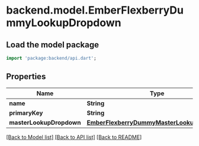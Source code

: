# backend.model.EmberFlexberryDummyLookupDropdown

## Load the model package
```dart
import 'package:backend/api.dart';
```

## Properties
Name | Type | Description | Notes
------------ | ------------- | ------------- | -------------
**name** | **String** |  | [optional] 
**primaryKey** | **String** |  | [optional] 
**masterLookupDropdown** | [**EmberFlexberryDummyMasterLookupDropdown**](EmberFlexberryDummyMasterLookupDropdown.md) |  | [optional] 

[[Back to Model list]](../README.md#documentation-for-models) [[Back to API list]](../README.md#documentation-for-api-endpoints) [[Back to README]](../README.md)


